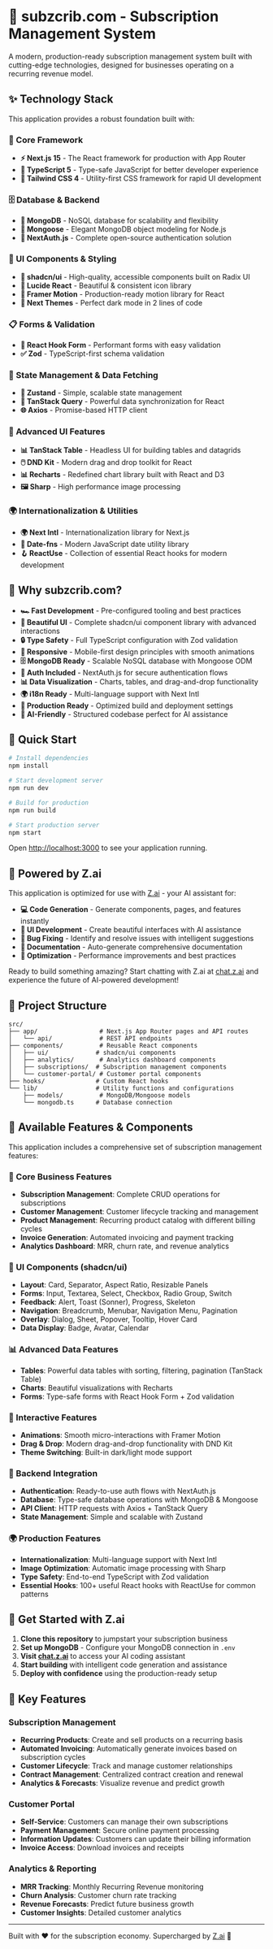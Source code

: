 # 🚀 subzcrib.com - Subscription Management System

A modern, production-ready subscription management system built with cutting-edge technologies, designed for businesses operating on a recurring revenue model.

## ✨ Technology Stack

This application provides a robust foundation built with:

### 🎯 Core Framework
- **⚡ Next.js 15** - The React framework for production with App Router
- **📘 TypeScript 5** - Type-safe JavaScript for better developer experience
- **🎨 Tailwind CSS 4** - Utility-first CSS framework for rapid UI development

### 🗄️ Database & Backend
- **🍃 MongoDB** - NoSQL database for scalability and flexibility
- **🔗 Mongoose** - Elegant MongoDB object modeling for Node.js
- **🔐 NextAuth.js** - Complete open-source authentication solution

### 🧩 UI Components & Styling
- **🧩 shadcn/ui** - High-quality, accessible components built on Radix UI
- **🎯 Lucide React** - Beautiful & consistent icon library
- **🌈 Framer Motion** - Production-ready motion library for React
- **🎨 Next Themes** - Perfect dark mode in 2 lines of code

### 📋 Forms & Validation
- **🎣 React Hook Form** - Performant forms with easy validation
- **✅ Zod** - TypeScript-first schema validation

### 🔄 State Management & Data Fetching
- **🐻 Zustand** - Simple, scalable state management
- **🔄 TanStack Query** - Powerful data synchronization for React
- **🌐 Axios** - Promise-based HTTP client

### 🎨 Advanced UI Features
- **📊 TanStack Table** - Headless UI for building tables and datagrids
- **🖱️ DND Kit** - Modern drag and drop toolkit for React
- **📊 Recharts** - Redefined chart library built with React and D3
- **🖼️ Sharp** - High performance image processing

### 🌍 Internationalization & Utilities
- **🌍 Next Intl** - Internationalization library for Next.js
- **📅 Date-fns** - Modern JavaScript date utility library
- **🪝 ReactUse** - Collection of essential React hooks for modern development

## 🎯 Why subzcrib.com?

- **🏎️ Fast Development** - Pre-configured tooling and best practices
- **🎨 Beautiful UI** - Complete shadcn/ui component library with advanced interactions
- **🔒 Type Safety** - Full TypeScript configuration with Zod validation
- **📱 Responsive** - Mobile-first design principles with smooth animations
- **🗄️ MongoDB Ready** - Scalable NoSQL database with Mongoose ODM
- **🔐 Auth Included** - NextAuth.js for secure authentication flows
- **📊 Data Visualization** - Charts, tables, and drag-and-drop functionality
- **🌍 i18n Ready** - Multi-language support with Next Intl
- **🚀 Production Ready** - Optimized build and deployment settings
- **🤖 AI-Friendly** - Structured codebase perfect for AI assistance

## 🚀 Quick Start

```bash
# Install dependencies
npm install

# Start development server
npm run dev

# Build for production
npm run build

# Start production server
npm start
```

Open [http://localhost:3000](http://localhost:3000) to see your application running.

## 🤖 Powered by Z.ai

This application is optimized for use with [Z.ai](https://chat.z.ai) - your AI assistant for:

- **💻 Code Generation** - Generate components, pages, and features instantly
- **🎨 UI Development** - Create beautiful interfaces with AI assistance  
- **🔧 Bug Fixing** - Identify and resolve issues with intelligent suggestions
- **📝 Documentation** - Auto-generate comprehensive documentation
- **🚀 Optimization** - Performance improvements and best practices

Ready to build something amazing? Start chatting with Z.ai at [chat.z.ai](https://chat.z.ai) and experience the future of AI-powered development!

## 📁 Project Structure

```
src/
├── app/                 # Next.js App Router pages and API routes
│   └── api/             # REST API endpoints
├── components/          # Reusable React components
│   ├── ui/             # shadcn/ui components
│   ├── analytics/       # Analytics dashboard components
│   ├── subscriptions/  # Subscription management components
│   └── customer-portal/ # Customer portal components
├── hooks/              # Custom React hooks
└── lib/                # Utility functions and configurations
    ├── models/          # MongoDB/Mongoose models
    └── mongodb.ts      # Database connection
```

## 🎨 Available Features & Components

This application includes a comprehensive set of subscription management features:

### 🧩 Core Business Features
- **Subscription Management**: Complete CRUD operations for subscriptions
- **Customer Management**: Customer lifecycle tracking and management
- **Product Management**: Recurring product catalog with different billing cycles
- **Invoice Generation**: Automated invoicing and payment tracking
- **Analytics Dashboard**: MRR, churn rate, and revenue analytics

### 🧩 UI Components (shadcn/ui)
- **Layout**: Card, Separator, Aspect Ratio, Resizable Panels
- **Forms**: Input, Textarea, Select, Checkbox, Radio Group, Switch
- **Feedback**: Alert, Toast (Sonner), Progress, Skeleton
- **Navigation**: Breadcrumb, Menubar, Navigation Menu, Pagination
- **Overlay**: Dialog, Sheet, Popover, Tooltip, Hover Card
- **Data Display**: Badge, Avatar, Calendar

### 📊 Advanced Data Features
- **Tables**: Powerful data tables with sorting, filtering, pagination (TanStack Table)
- **Charts**: Beautiful visualizations with Recharts
- **Forms**: Type-safe forms with React Hook Form + Zod validation

### 🎨 Interactive Features
- **Animations**: Smooth micro-interactions with Framer Motion
- **Drag & Drop**: Modern drag-and-drop functionality with DND Kit
- **Theme Switching**: Built-in dark/light mode support

### 🔐 Backend Integration
- **Authentication**: Ready-to-use auth flows with NextAuth.js
- **Database**: Type-safe database operations with MongoDB & Mongoose
- **API Client**: HTTP requests with Axios + TanStack Query
- **State Management**: Simple and scalable with Zustand

### 🌍 Production Features
- **Internationalization**: Multi-language support with Next Intl
- **Image Optimization**: Automatic image processing with Sharp
- **Type Safety**: End-to-end TypeScript with Zod validation
- **Essential Hooks**: 100+ useful React hooks with ReactUse for common patterns

## 🤝 Get Started with Z.ai

1. **Clone this repository** to jumpstart your subscription business
2. **Set up MongoDB** - Configure your MongoDB connection in `.env`
3. **Visit [chat.z.ai](https://chat.z.ai)** to access your AI coding assistant
4. **Start building** with intelligent code generation and assistance
5. **Deploy with confidence** using the production-ready setup

## 🚀 Key Features

### Subscription Management
- **Recurring Products**: Create and sell products on a recurring basis
- **Automated Invoicing**: Automatically generate invoices based on subscription cycles
- **Customer Lifecycle**: Track and manage customer relationships
- **Contract Management**: Centralized contract creation and renewal
- **Analytics & Forecasts**: Visualize revenue and predict growth

### Customer Portal
- **Self-Service**: Customers can manage their own subscriptions
- **Payment Management**: Secure online payment processing
- **Information Updates**: Customers can update their billing information
- **Invoice Access**: Download invoices and receipts

### Analytics & Reporting
- **MRR Tracking**: Monthly Recurring Revenue monitoring
- **Churn Analysis**: Customer churn rate tracking
- **Revenue Forecasts**: Predict future business growth
- **Customer Insights**: Detailed customer analytics

---

Built with ❤️ for the subscription economy. Supercharged by [Z.ai](https://chat.z.ai) 🚀